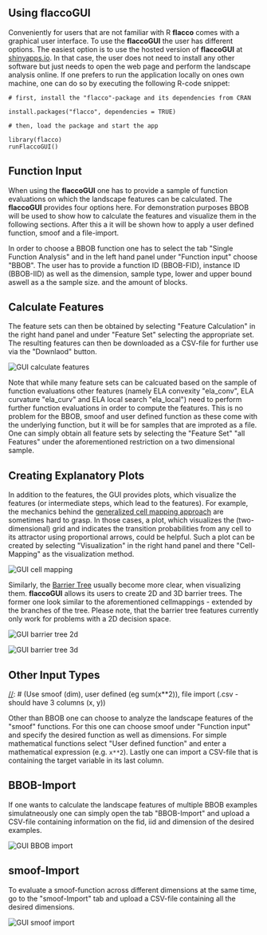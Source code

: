 ## Using **flaccoGUI**

Conveniently for users that are not familiar with R **flacco** comes with a graphical user interface. To use the **flaccoGUI** the user has different options. The easiest option is to use the hosted version of **flaccoGUI** at [shinyapps.io](https://flacco.shinyapps.io/flacco/). In that case, the user does not need to install any other software but just needs to open the web page and perform the landscape analysis online. If one prefers to run the application locally on ones own machine, one can do so by executing the following R-code snippet:

```{R}
# first, install the "flacco"-package and its dependencies from CRAN

install.packages("flacco", dependencies = TRUE)

# then, load the package and start the app

library(flacco)
runFlaccoGUI()
```

## Function Input

When using the **flaccoGUI** one has to provide a sample of function evaluations on which the landscape features can be calculated. The **flaccoGUI** provides four options here. For demonstration purposes BBOB will be used to show how to calculate the features and visualize them in the following sections. After this a it will be shown how to apply a user defined function, smoof and a file-import.

In order to choose a BBOB function one has to select the tab "Single Function Analysis" and in the left hand panel under "Function input" choose "BBOB". The user has to provide a function ID (BBOB-FID), instance ID (BBOB-IID) as well as the dimension, sample type, lower and upper bound aswell as a the sample size. and the amount of blocks.

## Calculate Features



The feature sets can then be obtained by selecting "Feature Calculation" in the right hand panel and under "Feature Set" selecting the appropriate set. The resulting features can then be downloaded as a CSV-file for further use via the "Downlaod" button. 

![GUI calculate features](example_gui_feat.png)

Note that while many feature sets can be calcuated based on the sample of function evaluations other features (namely ELA convexity "ela_conv", ELA curvature "ela_curv" and ELA local search "ela_local") need to perform further function evaluations in order to compute the features. This is no problem for the BBOB, smoof and user defined function as these come with the underlying function, but it will be for samples that are improted as a file. One can simply obtain all feature sets by selecting the "Feature Set" "all Features" under the aforementioned restriction on a two dimensional sample.

## Creating Explanatory Plots

In addition to the features, the GUI provides plots, which visualize the features (or intermediate steps, which lead to the features). For example, the mechanics behind the [generalized cell mapping approach](gcm.md) are sometimes hard to grasp. In those cases, a plot, which visualizes the (two-dimensional) grid and indicates the transition probabilities from any cell to its attractor using proportional arrows, could be helpful. Such a plot can be created by selecting "Visualization" in the right hand panel and there "Cell-Mapping" as the visualization method.

[//]: # (number steps in pic and text)
![GUI cell mapping](example_gui_cm.png)

Similarly, the [Barrier Tree](barriertrees.md) usually become more clear, when visualizing them. **flaccoGUI** allows its users to create 2D and 3D barrier trees. The former one look similar to the aforementioned cellmappings - extended by the branches of the tree. Please note, that the barrier tree features currently only work for problems with a 2D decision space.

![GUI barrier tree 2d](example_gui_bt2.png)

![GUI barrier tree 3d](example_gui_bt3.png)

## Other Input Types

[//]: # (Use smoof (dim), user defined (eg sum(x**2)), file import (.csv - should have 3 columns (x, y)) 

Other than BBOB one can choose to analyze the landscape features of the "smoof" functions. For this one can choose smoof under "Function input" and specify the desired function as well as dimensions. For simple mathematical functions select "User defined function" and enter a mathematical expression (e.g. `x**2`). Lastly one can import a CSV-file that is containing the target variable in its last column.

## BBOB-Import

[//]: # (bbob import) 

If one wants to calculate the landscape features of multiple BBOB examples simulatneously one can simply open the tab "BBOB-Import" and upload a CSV-file containing information on the fid, iid and dimension of the desired examples.

![GUI BBOB import](example_gui_bbob_imp.png)

## smoof-Import

[//]: # (smoof import) 

To evaluate a smoof-function across different dimensions at the same time, go to the "smoof-Import" tab and upload a CSV-file containing all the desired dimensions.

![GUI smoof import](example_gui_smoof_imp.png)


[//]: # () 
[//]: # () 





